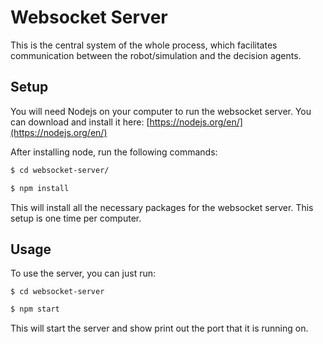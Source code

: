 # Websocket Server

This is the central system of the whole process, which facilitates communication between the robot/simulation and the decision agents.

## Setup

You will need Nodejs on your computer to run the websocket server. You can download and install it here: [https://nodejs.org/en/](https://nodejs.org/en/)

After installing node, run the following commands:

```sh
$ cd websocket-server/
```

```sh
$ npm install
```

This will install all the necessary packages for the websocket server. This setup is one time per computer.

## Usage

To use the server, you can just run:

```
$ cd websocket-server
```

```sh
$ npm start
```

This will start the server and show print out the port that it is running on.